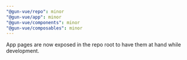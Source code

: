```yaml
---
"@gun-vue/repo": minor
"@gun-vue/app": minor
"@gun-vue/components": minor
"@gun-vue/composables": minor
---
```


App pages are now exposed in the repo root to have them at hand while development.
